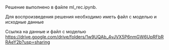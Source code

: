 Решение выполнено в файле ml_rec.ipynb.

Для воспроизведения решения необходимо иметь файл с моделью и исходные данные

Ссылка на данные и файл с моделью
https://drive.google.com/drive/folders/1w9UQAb_4vJVX5P6nmGW6UpRFbRRAeY2b?usp=sharing

